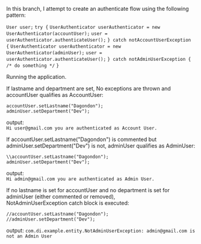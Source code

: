 In this branch, I attempt to create an authenticate flow using the following pattern:

`User user;`  `try {`  `UserAuthenticator userAuthenticator = new UserAuthenticator(accountUser);`  `user = userAuthenticator.authenticateUser();`  `} catch notAccountUserException {`  `UserAuthenticator userAuthenticator = new UserAuthenticator(adminUser);`  `user = userAuthenticator.authenticateUser();`  `} catch notAdminUserException {`  `/* do something */`  `}`

Running the application.

If lastname and department are set, No exceptions are thrown and accountUser qualifies as AccountUser:

`accountUser.setLastname("Dagondon");`  
`adminUser.setDepartment("Dev");`

output:  
`Hi user@gmail.com you are authenticated as Account User.`

If accountUser.setLastname("Dagondon") is commented but adminUser.setDepartment("Dev") is not, adminUser qualifies as AdminUser:

`\\accountUser.setLastname("Dagondon");`  
`adminUser.setDepartment("Dev");`

output:  
`Hi admin@gmail.com you are authenticated as Admin User.`

If no lastname is set for accountUser and no department is set for adminUser (either commented or removed),  
NotAdminUserException catch block is executed:

`//accountUser.setLastname("Dagondon");`  
`//adminUser.setDepartment("Dev");`

output:
`com.di.example.entity.NotAdminUserException: admin@gmail.com is not an Admin User`